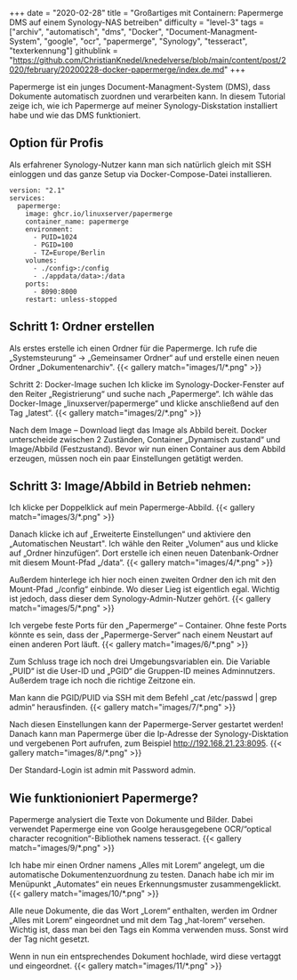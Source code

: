 +++
date = "2020-02-28"
title = "Großartiges mit Containern: Papermerge DMS auf einem Synology-NAS betreiben"
difficulty = "level-3"
tags = ["archiv", "automatisch", "dms", "Docker", "Document-Managment-System", "google", "ocr", "papermerge", "Synology", "tesseract", "texterkennung"]
githublink = "https://github.com/ChristianKnedel/knedelverse/blob/main/content/post/2020/february/20200228-docker-papermerge/index.de.md"
+++

Papermerge ist ein junges Document-Managment-System (DMS), dass Dokumente automatisch zuordnen und verarbeiten kann. In diesem Tutorial zeige ich, wie ich Papermerge auf meiner Synology-Diskstation installiert habe und wie das DMS funktioniert.

## Option für Profis
Als erfahrener Synology-Nutzer kann man sich natürlich gleich mit SSH einloggen und das ganze Setup via Docker-Compose-Datei installieren.
```
version: "2.1"
services:
  papermerge:
    image: ghcr.io/linuxserver/papermerge
    container_name: papermerge
    environment:
      - PUID=1024
      - PGID=100
      - TZ=Europe/Berlin
    volumes:
      - ./config>:/config
      - ./appdata/data>:/data
    ports:
      - 8090:8000
    restart: unless-stopped
```

## Schritt 1: Ordner erstellen
Als erstes erstelle ich einen Ordner für die Papermerge. Ich rufe die „Systemsteurung“ -> „Gemeinsamer Ordner“ auf und erstelle einen neuen Ordner „Dokumentenarchiv".
{{< gallery match="images/1/*.png" >}}


Schritt 2: Docker-Image suchen
Ich klicke im Synology-Docker-Fenster auf den Reiter „Registrierung“ und suche nach „Papermerge“. Ich wähle das Docker-Image „linuxserver/papermerge“ und klicke anschließend auf den Tag „latest“.
{{< gallery match="images/2/*.png" >}}

Nach dem Image – Download liegt das Image als Abbild bereit. Docker unterscheide zwischen 2 Zuständen, Container „Dynamisch zustand“ und Image/Abbild (Festzustand). Bevor wir nun einen Container aus dem Abbild erzeugen, müssen noch ein paar Einstellungen getätigt werden.

## Schritt 3: Image/Abbild in Betrieb nehmen:
Ich klicke per Doppelklick  auf mein Papermerge-Abbild.
{{< gallery match="images/3/*.png" >}}

Danach klicke ich auf „Erweiterte Einstellungen“ und aktiviere den „Automatischen Neustart". Ich wähle den Reiter „Volumen“ aus und klicke auf „Ordner hinzufügen“. Dort erstelle ich einen neuen Datenbank-Ordner mit diesem Mount-Pfad „/data“.
{{< gallery match="images/4/*.png" >}}

Außerdem hinterlege ich hier noch einen zweiten Ordner den ich mit den Mount-Pfad „/config“ einbinde. Wo dieser Lieg ist eigentlich egal. Wichtig ist jedoch, dass dieser dem Synology-Admin-Nutzer gehört.
{{< gallery match="images/5/*.png" >}}

Ich vergebe feste Ports für den „Papermerge“ – Container. Ohne feste Ports könnte es sein, dass der „Papermerge-Server“ nach einem Neustart auf einen anderen Port läuft.
{{< gallery match="images/6/*.png" >}}

Zum Schluss trage ich noch drei Umgebungsvariablen ein. Die Variable „PUID“ ist die User-ID und „PGID“ die Gruppen-ID meines Adminnutzers. Außerdem trage ich noch die richtige Zeitzone ein.

Man kann die PGID/PUID via SSH mit dem Befehl „cat /etc/passwd | grep admin“ herausfinden. 
{{< gallery match="images/7/*.png" >}}

Nach diesen Einstellungen kann der Papermerge-Server gestartet werden! Danach kann man Papermerge über die Ip-Adresse der Synology-Disktation und vergebenen Port aufrufen, zum Beispiel http://192.168.21.23:8095.
{{< gallery match="images/8/*.png" >}}

Der Standard-Login ist admin mit Password admin.

## Wie funktionioniert Papermerge?
Papermerge analysiert die Texte von Dokumente und Bilder. Dabei verwendet Papermerge eine von Goolge herausgegebene OCR/“optical character recognition“-Bibliothek namens tesseract.
{{< gallery match="images/9/*.png" >}}

Ich habe mir einen Ordner namens „Alles mit Lorem“ angelegt, um die automatische Dokumentenzuordnung zu testen. Danach habe ich mir im Menüpunkt „Automates“ ein neues Erkennungsmuster zusammengeklickt.
{{< gallery match="images/10/*.png" >}}

Alle neue Dokumente, die das Wort „Lorem“ enthalten, werden im Ordner „Alles mit Lorem“ eingeordnet und mit dem Tag „hat-lorem“ versehen. Wichtig ist, dass man bei den Tags ein Komma verwenden muss. Sonst wird der Tag nicht gesetzt.

Wenn in nun ein entsprechendes Dokument hochlade, wird diese vertaggt und eingeordnet.
{{< gallery match="images/11/*.png" >}}